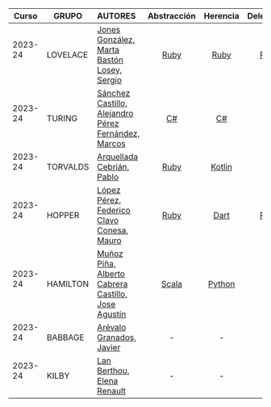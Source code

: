 | Curso | GRUPO | AUTORES  | Abstracción | Herencia | Delegación  | Inyección  | Anotaciones | Aspectos | Errores | Lambdas |
|---|---|:---|:---:|:---:|:---:|:---:|:---:|:---:|:---:|:---:|
| 2023-24 <br/> <br/> | LOVELACE | [Jones González, Marta](https://github.com/martaajonees) <br/> [Bastón Losey, Sergio](https://github.com/SBaston) |  [Ruby](temas/abstraccion/ruby-01/)  | [Ruby](temas/herencia/ruby/) | [Ruby](temas/delegacion/ruby-01/) | [Lua](temas/inyeccion/lua/) | [Java](temas/anotaciones/java/) | [Ruby](temas/aspectos/ruby/) | [Ruby](temas/errores/ruby/) | [Ruby](temas/lambdas/ruby/) |
| 2023-24 <br/> <br/> | TURING | [Sánchez Castillo, Alejandro](https://github.com/Ascastillo98) <br/> [Pérez Fernández, Marcos](https://github.com/mpf-engineer) |  [C#](temas/abstraccion/csharp/)  | [C#](temas/herencia/csharp/) | [C#](temas/delegacion/csharp/) | [C#](temas/inyeccion/csharp/) | [C#](temas/anotaciones/csharp/) | [C#](temas/aspectos/csharp/) | [C#](temas/errores/csharp/) | [C#](temas/lambdas/csharp/) |
| 2023-24 <br/> <br/> | TORVALDS | [Arquellada Cebrián, Pablo](https://github.com/PabloAC04) | [Ruby](temas/abstraccion/ruby/) | [Kotlin](temas/herencia/kotlin/) | - | [Java](temas/anotaciones/java-01/) | [Java](temas/anotaciones/java-01/) | - | [Scala](temas/errores/scala) | - |
| 2023-24 <br/> <br/> | HOPPER | [López Pérez, Federico](https://github.com/FedeLo13) <br/> [Clavo Conesa, Mauro](https://github.com/MClavo) |  [Ruby](temas/abstraccion/ruby-02)  | [Dart](temas/herencia/dart) | [Ruby](temas/delegacion/ruby-01) | [Java](temas/inyeccion/java) | [Java](temas/anotaciones/java-02) | [Java](temas/aspectos/java) | [TypeScript](temas/errores/typescript) | [TypeScript](temas/lambdas/typescript) |
| 2023-24 <br/> <br/> | HAMILTON | [Muñoz Piña, Alberto](https://github.com/Alberto-mp) <br/> [Cabrera Castillo, Jose Agustín](https://github.com/JoseAgus7) |  [Scala](temas/abstraccion/scala/)  | [Python](temas/herencia/python/) | [C#](temas/delegacion/csharp/) | [C#](temas/inyeccion/csharp/) | [C#](temas/anotaciones/csharp) | [Java](temas/aspectos/java-01) | [Kotlin](temas/errores/kotlin) | [Python](temas/lambdas/python) |
| 2023-24 <br/> <br/> | BABBAGE | [Arévalo Granados, Javier](https://github.com/arevalo8) | - | - | - | - | - | - | - | - |
| 2023-24 <br/> <br/> | KILBY | [Lan Berthou, Elena Renault](https://github.com/ElenaRnlt) | - | - | - | - | - | - | - | - |
